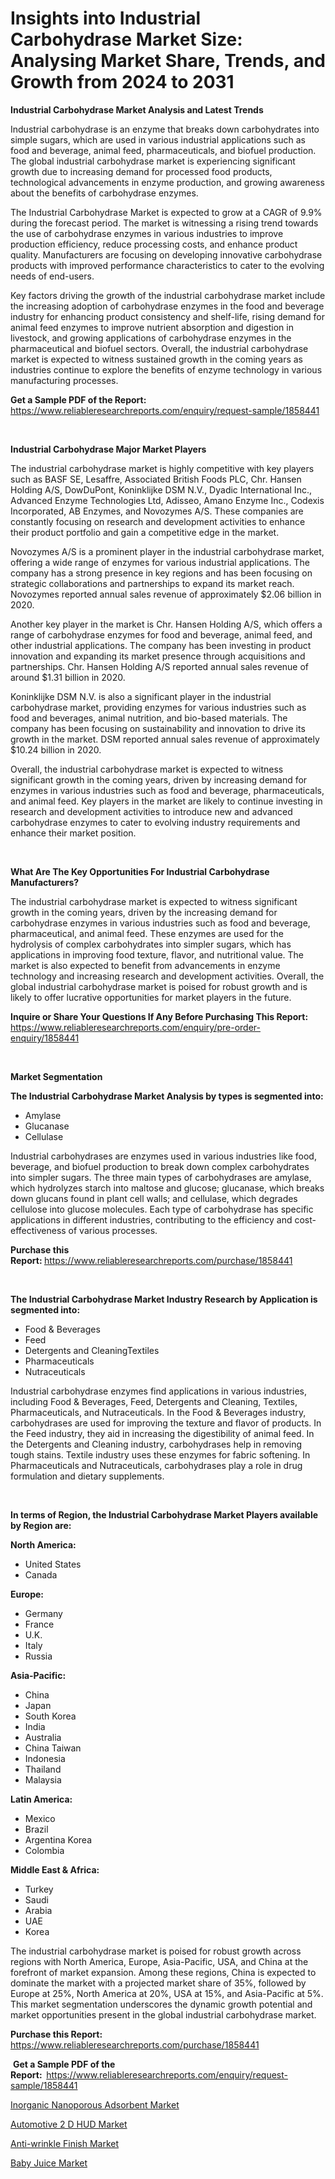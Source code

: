 <p><h1>Insights into Industrial Carbohydrase Market Size: Analysing Market Share, Trends, and Growth from 2024 to 2031</h1></p><p><strong>Industrial Carbohydrase Market Analysis and Latest Trends</strong></p>
<p><p>Industrial carbohydrase is an enzyme that breaks down carbohydrates into simple sugars, which are used in various industrial applications such as food and beverage, animal feed, pharmaceuticals, and biofuel production. The global industrial carbohydrase market is experiencing significant growth due to increasing demand for processed food products, technological advancements in enzyme production, and growing awareness about the benefits of carbohydrase enzymes.</p><p>The Industrial Carbohydrase Market is expected to grow at a CAGR of 9.9% during the forecast period. The market is witnessing a rising trend towards the use of carbohydrase enzymes in various industries to improve production efficiency, reduce processing costs, and enhance product quality. Manufacturers are focusing on developing innovative carbohydrase products with improved performance characteristics to cater to the evolving needs of end-users.</p><p>Key factors driving the growth of the industrial carbohydrase market include the increasing adoption of carbohydrase enzymes in the food and beverage industry for enhancing product consistency and shelf-life, rising demand for animal feed enzymes to improve nutrient absorption and digestion in livestock, and growing applications of carbohydrase enzymes in the pharmaceutical and biofuel sectors. Overall, the industrial carbohydrase market is expected to witness sustained growth in the coming years as industries continue to explore the benefits of enzyme technology in various manufacturing processes.</p></p>
<p><strong>Get a Sample PDF of the Report:&nbsp;</strong> <a href="https://www.reliableresearchreports.com/enquiry/request-sample/1858441">https://www.reliableresearchreports.com/enquiry/request-sample/1858441</a></p>
<p>&nbsp;</p>
<p><strong>Industrial Carbohydrase Major Market Players</strong></p>
<p><p>The industrial carbohydrase market is highly competitive with key players such as BASF SE, Lesaffre, Associated British Foods PLC, Chr. Hansen Holding A/S, DowDuPont, Koninklijke DSM N.V., Dyadic International Inc., Advanced Enzyme Technologies Ltd, Adisseo, Amano Enzyme Inc., Codexis Incorporated, AB Enzymes, and Novozymes A/S. These companies are constantly focusing on research and development activities to enhance their product portfolio and gain a competitive edge in the market.</p><p>Novozymes A/S is a prominent player in the industrial carbohydrase market, offering a wide range of enzymes for various industrial applications. The company has a strong presence in key regions and has been focusing on strategic collaborations and partnerships to expand its market reach. Novozymes reported annual sales revenue of approximately $2.06 billion in 2020.</p><p>Another key player in the market is Chr. Hansen Holding A/S, which offers a range of carbohydrase enzymes for food and beverage, animal feed, and other industrial applications. The company has been investing in product innovation and expanding its market presence through acquisitions and partnerships. Chr. Hansen Holding A/S reported annual sales revenue of around $1.31 billion in 2020.</p><p>Koninklijke DSM N.V. is also a significant player in the industrial carbohydrase market, providing enzymes for various industries such as food and beverages, animal nutrition, and bio-based materials. The company has been focusing on sustainability and innovation to drive its growth in the market. DSM reported annual sales revenue of approximately $10.24 billion in 2020.</p><p>Overall, the industrial carbohydrase market is expected to witness significant growth in the coming years, driven by increasing demand for enzymes in various industries such as food and beverage, pharmaceuticals, and animal feed. Key players in the market are likely to continue investing in research and development activities to introduce new and advanced carbohydrase enzymes to cater to evolving industry requirements and enhance their market position.</p></p>
<p>&nbsp;</p>
<p><strong>What Are The Key Opportunities For Industrial Carbohydrase Manufacturers?</strong></p>
<p><p>The industrial carbohydrase market is expected to witness significant growth in the coming years, driven by the increasing demand for carbohydrase enzymes in various industries such as food and beverage, pharmaceutical, and animal feed. These enzymes are used for the hydrolysis of complex carbohydrates into simpler sugars, which has applications in improving food texture, flavor, and nutritional value. The market is also expected to benefit from advancements in enzyme technology and increasing research and development activities. Overall, the global industrial carbohydrase market is poised for robust growth and is likely to offer lucrative opportunities for market players in the future.</p></p>
<p><strong>Inquire or Share Your Questions If Any Before Purchasing This Report:</strong> <a href="https://www.reliableresearchreports.com/enquiry/pre-order-enquiry/1858441">https://www.reliableresearchreports.com/enquiry/pre-order-enquiry/1858441</a></p>
<p>&nbsp;</p>
<p><strong>Market Segmentation</strong></p>
<p><strong>The Industrial Carbohydrase Market Analysis by types is segmented into:</strong></p>
<p><ul><li>Amylase</li><li>Glucanase</li><li>Cellulase</li></ul></p>
<p><p>Industrial carbohydrases are enzymes used in various industries like food, beverage, and biofuel production to break down complex carbohydrates into simpler sugars. The three main types of carbohydrases are amylase, which hydrolyzes starch into maltose and glucose; glucanase, which breaks down glucans found in plant cell walls; and cellulase, which degrades cellulose into glucose molecules. Each type of carbohydrase has specific applications in different industries, contributing to the efficiency and cost-effectiveness of various processes.</p></p>
<p><strong>Purchase this Report:&nbsp;</strong><a href="https://www.reliableresearchreports.com/purchase/1858441">https://www.reliableresearchreports.com/purchase/1858441</a></p>
<p>&nbsp;</p>
<p><strong>The Industrial Carbohydrase Market Industry Research by Application is segmented into:</strong></p>
<p><ul><li>Food & Beverages</li><li>Feed</li><li>Detergents and CleaningTextiles</li><li>Pharmaceuticals</li><li>Nutraceuticals</li></ul></p>
<p><p>Industrial carbohydrase enzymes find applications in various industries, including Food & Beverages, Feed, Detergents and Cleaning, Textiles, Pharmaceuticals, and Nutraceuticals. In the Food & Beverages industry, carbohydrases are used for improving the texture and flavor of products. In the Feed industry, they aid in increasing the digestibility of animal feed. In the Detergents and Cleaning industry, carbohydrases help in removing tough stains. Textile industry uses these enzymes for fabric softening. In Pharmaceuticals and Nutraceuticals, carbohydrases play a role in drug formulation and dietary supplements.</p></p>
<p>&nbsp;</p>
<p><strong>In terms of Region, the Industrial Carbohydrase Market Players available by Region are:</strong></p>
<p>
    <p> <strong> North America: </strong>
        <ul>
            <li>United States</li>
            <li>Canada</li>
        </ul>
        </p> 
    <p> <strong> Europe: </strong>
        <ul>
            <li>Germany</li>
            <li>France</li>
            <li>U.K.</li>
            <li>Italy</li>
            <li>Russia</li>
        </ul>
        </p> 
    <p> <strong> Asia-Pacific: </strong>
        <ul>
            <li>China</li>
            <li>Japan</li>
            <li>South Korea</li>
            <li>India</li>
            <li>Australia</li>
            <li>China Taiwan</li>
            <li>Indonesia</li>
            <li>Thailand</li>
            <li>Malaysia</li>
        </ul>
        </p> 
    <p> <strong> Latin America: </strong>
        <ul>
            <li>Mexico</li>
            <li>Brazil</li>
            <li>Argentina Korea</li>
            <li>Colombia</li>
        </ul>
        </p> 
    <p> <strong> Middle East & Africa: </strong>
        <ul>
            <li>Turkey</li>
            <li>Saudi</li>
            <li>Arabia</li>
            <li>UAE</li>
            <li>Korea</li>
        </ul>
    </p>
    </p>
<p><p>The industrial carbohydrase market is poised for robust growth across regions with North America, Europe, Asia-Pacific, USA, and China at the forefront of market expansion. Among these regions, China is expected to dominate the market with a projected market share of 35%, followed by Europe at 25%, North America at 20%, USA at 15%, and Asia-Pacific at 5%. This market segmentation underscores the dynamic growth potential and market opportunities present in the global industrial carbohydrase market.</p></p>
<p><strong>Purchase this Report: </strong><a href="https://www.reliableresearchreports.com/purchase/1858441">https://www.reliableresearchreports.com/purchase/1858441</a></p>
<p>&nbsp;<strong>Get a Sample PDF of the Report:&nbsp;&nbsp;</strong><a href="https://www.reliableresearchreports.com/enquiry/request-sample/1858441">https://www.reliableresearchreports.com/enquiry/request-sample/1858441</a></p>
<p><strong></strong></p>
<p><p><a href="https://github.com/julyju69/Market-Research-Report-List-2/blob/main/inorganic-nanoporous-adsorbent-market.md">Inorganic Nanoporous Adsorbent Market</a></p><p><a href="https://gentle-editor-9db.notion.site/Insights-into-Automotive-2-D-HUD-Market-Size-Analysing-Market-Share-Trends-and-Growth-from-2024-t-94488e9f0c06497a82910b58140fbb7e">Automotive 2 D HUD Market</a></p><p><a href="https://github.com/nathandecarvalho/Market-Research-Report-List-2/blob/main/anti-wrinkle-finish-market.md">Anti-wrinkle Finish Market</a></p><p><a href="https://view.publitas.com/reportprime-1/baby-juice-market-centers-on-aspects-such-as-market-growth-market-share-market-opportunity-and-projected-forecasts-spanning-from-2024-to-2031/">Baby Juice Market</a></p></p>